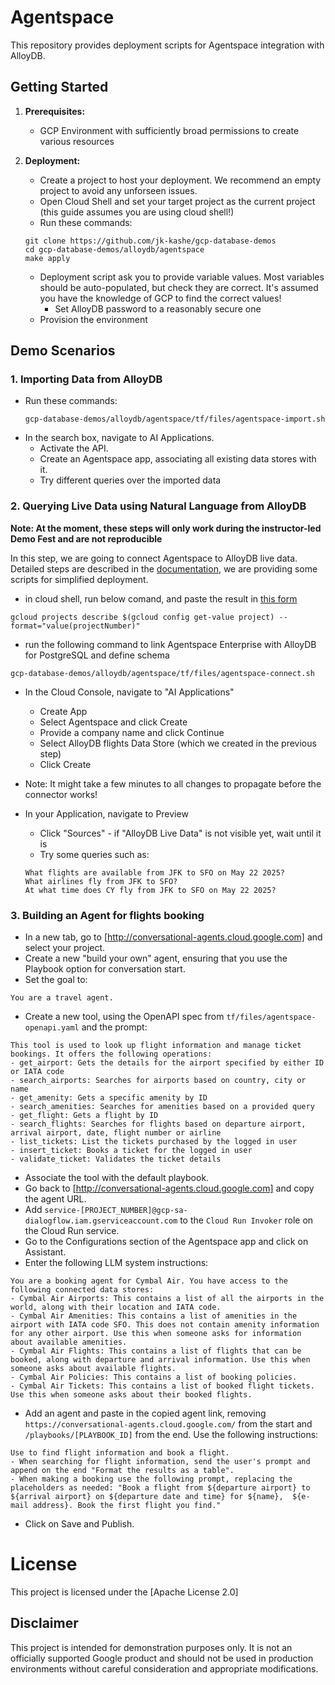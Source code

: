 # Agentspace

This repository provides deployment scripts for Agentspace integration with AlloyDB.


## Getting Started

1. **Prerequisites:**
    * GCP Environment with sufficiently broad permissions to create various resources

2. **Deployment:**
    * Create a project to host your deployment. We recommend an empty project to avoid any unforseen issues.
    * Open Cloud Shell and set your target project as the current project (this guide assumes you are using cloud shell!)
    * Run these commands:
    ```
    git clone https://github.com/jk-kashe/gcp-database-demos
    cd gcp-database-demos/alloydb/agentspace
    make apply
    ```
    * Deployment script ask you to provide variable values. Most variables should be auto-populated, but check they are correct. It's assumed you have the knowledge of GCP to find the correct values!
      * Set AlloyDB password to a reasonably secure one
    * Provision the environment
   

## Demo Scenarios

### 1. Importing Data from AlloyDB

- Run these commands:
    ```
    gcp-database-demos/alloydb/agentspace/tf/files/agentspace-import.sh
    ```
- In the search box, navigate to AI Applications.
  - Activate the API.
  - Create an Agentspace app, associating all existing data stores with it.
  - Try different queries over the imported data

### 2. Querying Live Data using Natural Language from AlloyDB

**Note: At the moment, these steps will only work during the instructor-led Demo Fest and are not reproducible**

In this step, we are going to connect Agentspace to AlloyDB live data. Detailed steps are described in the [documentation](https://cloud.google.com/agentspace/agentspace-enterprise/docs/create-data-store#alloydb-connect), we are providing some scripts for simplified deployment.

- in cloud shell, run below comand, and paste the result in [this form](https://forms.gle/YzDkDJeownjEnxyL8)
```
gcloud projects describe $(gcloud config get-value project) --format="value(projectNumber)"
```
- run the following command to link Agentspace Enterprise with AlloyDB for PostgreSQL and define schema
```
gcp-database-demos/alloydb/agentspace/tf/files/agentspace-connect.sh
```
- In the Cloud Console, navigate to "AI Applications"
  - Create App
  - Select Agentspace and click Create
  - Provide a company name and click Continue
  - Select AlloyDB flights Data Store (which we created in the previous step)
  - Click Create

- Note: It might take a few minutes to all changes to propagate before the connector works!
- In your Application, navigate to Preview
  - Click "Sources" - if "AlloyDB Live Data" is not visible yet, wait until it is
  - Try some queries such as:
  ```
  What flights are available from JFK to SFO on May 22 2025?
  What airlines fly from JFK to SFO?
  At what time does CY fly from JFK to SFO on May 22 2025?
  ```


### 3. Building an Agent for flights booking

* In a new tab, go to [http://conversational-agents.cloud.google.com] and select your project.
* Create a new "build your own" agent, ensuring that you use the Playbook option for conversation start.
* Set the goal to:
```
You are a travel agent.
```
* Create a new tool, using the OpenAPI spec from `tf/files/agentspace-openapi.yaml` and the prompt:
```
This tool is used to look up flight information and manage ticket bookings. It offers the following operations:
- get_airport: Gets the details for the airport specified by either ID or IATA code
- search_airports: Searches for airports based on country, city or name
- get_amenity: Gets a specific amenity by ID
- search_amenities: Searches for amenities based on a provided query
- get_flight: Gets a flight by ID
- search_flights: Searches for flights based on departure airport, arrival airport, date, flight number or airline
- list_tickets: List the tickets purchased by the logged in user
- insert_ticket: Books a ticket for the logged in user
- validate_ticket: Validates the ticket details
```
* Associate the tool with the default playbook.
* Go back to [http://conversational-agents.cloud.google.com] and copy the agent URL.
* Add `service-[PROJECT_NUMBER]@gcp-sa-dialogflow.iam.gserviceaccount.com` to the `Cloud Run Invoker` role on the Cloud Run service.
* Go to the Configurations section of the Agentspace app and click on Assistant.
* Enter the following LLM system instructions:
```
You are a booking agent for Cymbal Air. You have access to the following connected data stores:
- Cymbal Air Airports: This contains a list of all the airports in the world, along with their location and IATA code.
- Cymbal Air Amenities: This contains a list of amenities in the airport with IATA code SFO. This does not contain amenity information for any other airport. Use this when someone asks for information about available amenities.
- Cymbal Air Flights: This contains a list of flights that can be booked, along with departure and arrival information. Use this when someone asks about available flights.
- Cymbal Air Policies: This contains a list of booking policies.
- Cymbal Air Tickets: This contains a list of booked flight tickets. Use this when someone asks about their booked flights.
```
* Add an agent and paste in the copied agent link, removing `https://conversational-agents.cloud.google.com/` from the start and `/playbooks/[PLAYBOOK_ID]` from the end. Use the following instructions:
```
Use to find flight information and book a flight.
- When searching for flight information, send the user's prompt and append on the end "Format the results as a table".
- When making a booking use the following prompt, replacing the placeholders as needed: "Book a flight from ${departure airport} to ${arrival airport} on ${departure date and time} for ${name},  ${e-mail address}. Book the first flight you find."
```
* Click on Save and Publish.

 # License

This project is licensed under the [Apache License 2.0] 

## Disclaimer

This project is intended for demonstration purposes only. It is not an officially supported Google product and should not be used in production environments without careful consideration and appropriate modifications.